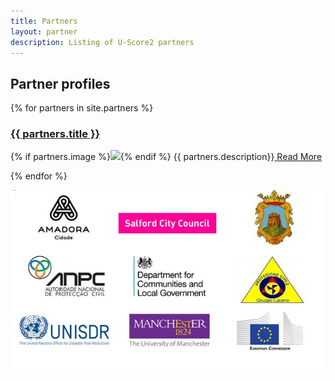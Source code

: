 ```yaml
---
title: Partners
layout: partner
description: Listing of U-Score2 partners
---
```

<h2>Partner profiles</h2>
{% for partners in site.partners %}

<h3><a href="{{ partners.url | prepend: site.baseurl }}">{{ partners.title }}
</a></h3>
<div class="text-container flex">
<p class="post-excerpt profile-thumb-image">
	{% if partners.image %}<img src="{{ partners.image}}"/>{% endif %}
{{ partners.description}}<a href="{{ partners.url | prepend: site.baseurl }}">  Read More</a></p>
</div>
{% endfor %} 

![Uscore2 project partners](/images/uscore2_partners.jpg "Uscore2 Partners")
